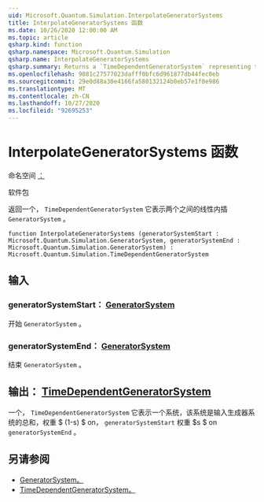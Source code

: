 ```yaml
---
uid: Microsoft.Quantum.Simulation.InterpolateGeneratorSystems
title: InterpolateGeneratorSystems 函数
ms.date: 10/26/2020 12:00:00 AM
ms.topic: article
qsharp.kind: function
qsharp.namespace: Microsoft.Quantum.Simulation
qsharp.name: InterpolateGeneratorSystems
qsharp.summary: Returns a `TimeDependentGeneratorSystem` representing the linear interpolation between two `GeneratorSystem`s.
ms.openlocfilehash: 9881c27577023dafff0bfc6d961877db44fec0eb
ms.sourcegitcommit: 29e0d88a30e4166fa580132124b0eb57e1f0e986
ms.translationtype: MT
ms.contentlocale: zh-CN
ms.lasthandoff: 10/27/2020
ms.locfileid: "92695253"
---
```

# <a name="interpolategeneratorsystems-function"></a>InterpolateGeneratorSystems 函数

命名空间 [：](xref:Microsoft.Quantum.Simulation)

软件包 [](https://nuget.org/packages/)


返回一个， `TimeDependentGeneratorSystem` 它表示两个之间的线性内插 `GeneratorSystem` 。

```qsharp
function InterpolateGeneratorSystems (generatorSystemStart : Microsoft.Quantum.Simulation.GeneratorSystem, generatorSystemEnd : Microsoft.Quantum.Simulation.GeneratorSystem) : Microsoft.Quantum.Simulation.TimeDependentGeneratorSystem
```


## <a name="input"></a>输入

### <a name="generatorsystemstart--generatorsystem"></a>generatorSystemStart： [GeneratorSystem](xref:Microsoft.Quantum.Simulation.GeneratorSystem)

开始 `GeneratorSystem` 。


### <a name="generatorsystemend--generatorsystem"></a>generatorSystemEnd： [GeneratorSystem](xref:Microsoft.Quantum.Simulation.GeneratorSystem)

结束 `GeneratorSystem` 。



## <a name="output--timedependentgeneratorsystem"></a>输出： [TimeDependentGeneratorSystem](xref:Microsoft.Quantum.Simulation.TimeDependentGeneratorSystem)

一个， `TimeDependentGeneratorSystem` 它表示一个系统，该系统是输入生成器系统的总和，权重 $ (1-s) $ on， `generatorSystemStart` 权重 $s $ on `generatorSystemEnd` 。

## <a name="see-also"></a>另请参阅

- [GeneratorSystem。](xref:Microsoft.Quantum.Simulation.GeneratorSystem)
- [TimeDependentGeneratorSystem。](xref:Microsoft.Quantum.Simulation.TimeDependentGeneratorSystem)